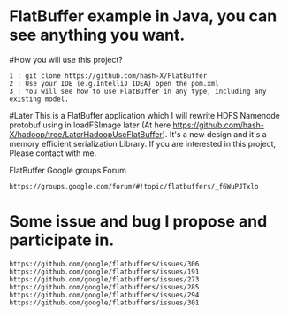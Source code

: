 # FlatBuffer example in Java, you can see anything you want.

#How you will use this project?

    1 : git clone https://github.com/hash-X/FlatBuffer
    2 : Use your IDE (e.g.IntelliJ IDEA) open the pom.xml
    3 : You will see how to use FlatBuffer in any type, including any existing model.

#Later
This is a FlatBuffer application which I will rewrite HDFS Namenode protobuf using in loadFSImage later (At here https://github.com/hash-X/hadoop/tree/LaterHadoopUseFlatBuffer). It's a new design and it's a memory efficient serialization Library. If you are interested in this project, Please contact with me.

FlatBuffer Google groups Forum

    https://groups.google.com/forum/#!topic/flatbuffers/_f6WuPJTxlo
    
# Some issue and bug I propose and participate in.
    https://github.com/google/flatbuffers/issues/306
    https://github.com/google/flatbuffers/issues/191
    https://github.com/google/flatbuffers/issues/273
    https://github.com/google/flatbuffers/issues/285
    https://github.com/google/flatbuffers/issues/294
    https://github.com/google/flatbuffers/issues/301
